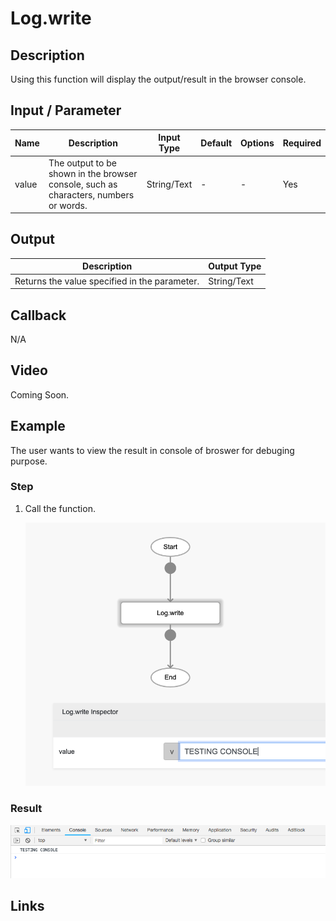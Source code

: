 # Log.write

## Description

Using this function will display the output/result in the browser console. 

## Input / Parameter

| Name | Description | Input Type | Default | Options | Required |
| ------ | ------ | ------ | ------ | ------ | ------ |
| value | The output to be shown in the browser console, such as characters, numbers or words. | String/Text | - | - | Yes |

## Output

| Description | Output Type |
| ------ | ------ |
| Returns the value specified in the parameter. | String/Text |

## Callback

N/A

## Video

Coming Soon.

<!-- Format: [![Video]({image-path})]({url-link}) -->

## Example

The user wants to view the result in console of broswer for debuging purpose.

### Step

1. Call the function.

    ![](./write-step-1.png)

### Result

![](./write-result-1.png)


## Links